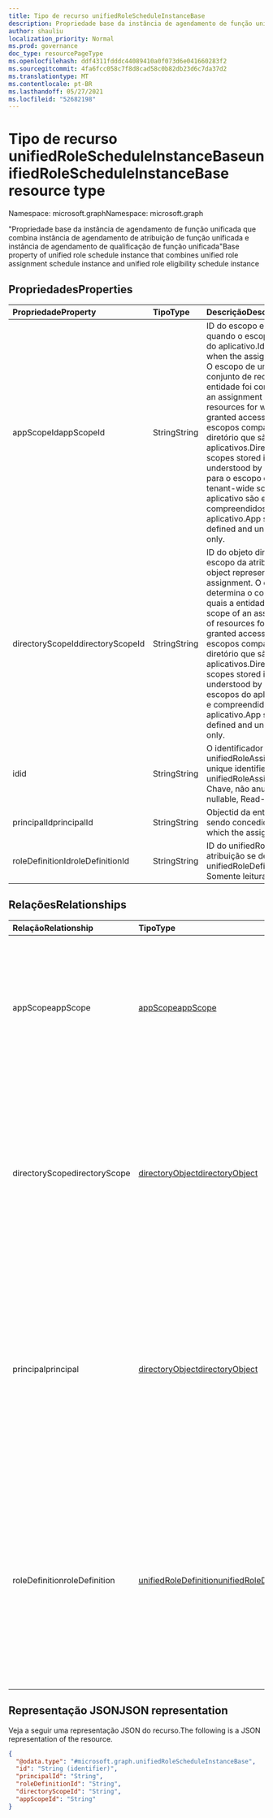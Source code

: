 ```yaml
---
title: Tipo de recurso unifiedRoleScheduleInstanceBase
description: Propriedade base da instância de agendamento de função unificada que combina instância de agendamento de atribuição de função unificada e instância de agendamento de qualificação de função unificada
author: shauliu
localization_priority: Normal
ms.prod: governance
doc_type: resourcePageType
ms.openlocfilehash: ddf4311fdddc44089410a0f073d6e041660283f2
ms.sourcegitcommit: 4fa6fcc058c7f8d8cad58c0b82db23d6c7da37d2
ms.translationtype: MT
ms.contentlocale: pt-BR
ms.lasthandoff: 05/27/2021
ms.locfileid: "52682198"
---
```

# <a name="unifiedrolescheduleinstancebase-resource-type"></a><span data-ttu-id="d01b6-103">Tipo de recurso unifiedRoleScheduleInstanceBase</span><span class="sxs-lookup"><span data-stu-id="d01b6-103">unifiedRoleScheduleInstanceBase resource type</span></span>

<span data-ttu-id="d01b6-104">Namespace: microsoft.graph</span><span class="sxs-lookup"><span data-stu-id="d01b6-104">Namespace: microsoft.graph</span></span>

<span data-ttu-id="d01b6-105">"Propriedade base da instância de agendamento de função unificada que combina instância de agendamento de atribuição de função unificada e instância de agendamento de qualificação de função unificada</span><span class="sxs-lookup"><span data-stu-id="d01b6-105">"Base property of unified role schedule instance that combines unified role assignment schedule instance and unified role eligibility schedule instance</span></span>

## <a name="properties"></a><span data-ttu-id="d01b6-106">Propriedades</span><span class="sxs-lookup"><span data-stu-id="d01b6-106">Properties</span></span>
|<span data-ttu-id="d01b6-107">Propriedade</span><span class="sxs-lookup"><span data-stu-id="d01b6-107">Property</span></span>|<span data-ttu-id="d01b6-108">Tipo</span><span class="sxs-lookup"><span data-stu-id="d01b6-108">Type</span></span>|<span data-ttu-id="d01b6-109">Descrição</span><span class="sxs-lookup"><span data-stu-id="d01b6-109">Description</span></span>|
|:---|:---|:---|
|<span data-ttu-id="d01b6-110">appScopeId</span><span class="sxs-lookup"><span data-stu-id="d01b6-110">appScopeId</span></span>|<span data-ttu-id="d01b6-111">String</span><span class="sxs-lookup"><span data-stu-id="d01b6-111">String</span></span>|<span data-ttu-id="d01b6-112">ID do escopo específico do aplicativo quando o escopo de atribuição é específico do aplicativo.</span><span class="sxs-lookup"><span data-stu-id="d01b6-112">Id of the app specific scope when the assignment scope is app specific.</span></span> <span data-ttu-id="d01b6-113">O escopo de uma atribuição determina o conjunto de recursos para os quais a entidade foi concedida acesso.</span><span class="sxs-lookup"><span data-stu-id="d01b6-113">The scope of an assignment determines the set of resources for which the principal has been granted access.</span></span> <span data-ttu-id="d01b6-114">Os escopos de diretório são escopos compartilhados armazenados no diretório que são compreendidos por vários aplicativos.</span><span class="sxs-lookup"><span data-stu-id="d01b6-114">Directory scopes are shared scopes stored in the directory that are understood by multiple applications.</span></span> <span data-ttu-id="d01b6-115">Use "/" para o escopo de todo o locatário.</span><span class="sxs-lookup"><span data-stu-id="d01b6-115">Use "/" for tenant-wide scope.</span></span> <span data-ttu-id="d01b6-116">Os escopos do aplicativo são escopos definidos e compreendidos somente por esse aplicativo.</span><span class="sxs-lookup"><span data-stu-id="d01b6-116">App scopes are scopes that are defined and understood by this application only.</span></span>|
|<span data-ttu-id="d01b6-117">directoryScopeId</span><span class="sxs-lookup"><span data-stu-id="d01b6-117">directoryScopeId</span></span>|<span data-ttu-id="d01b6-118">String</span><span class="sxs-lookup"><span data-stu-id="d01b6-118">String</span></span>|<span data-ttu-id="d01b6-119">ID do objeto directory que representa o escopo da atribuição.</span><span class="sxs-lookup"><span data-stu-id="d01b6-119">Id of the directory object representing the scope of the assignment.</span></span> <span data-ttu-id="d01b6-120">O escopo de uma atribuição determina o conjunto de recursos para os quais a entidade foi concedida acesso.</span><span class="sxs-lookup"><span data-stu-id="d01b6-120">The scope of an assignment determines the set of resources for which the principal has been granted access.</span></span> <span data-ttu-id="d01b6-121">Os escopos de diretório são escopos compartilhados armazenados no diretório que são compreendidos por vários aplicativos.</span><span class="sxs-lookup"><span data-stu-id="d01b6-121">Directory scopes are shared scopes stored in the directory that are understood by multiple applications.</span></span> <span data-ttu-id="d01b6-122">Os escopos do aplicativo são escopos definidos e compreendidos somente por esse aplicativo.</span><span class="sxs-lookup"><span data-stu-id="d01b6-122">App scopes are scopes that are defined and understood by this application only.</span></span>|
|<span data-ttu-id="d01b6-123">id</span><span class="sxs-lookup"><span data-stu-id="d01b6-123">id</span></span>|<span data-ttu-id="d01b6-124">String</span><span class="sxs-lookup"><span data-stu-id="d01b6-124">String</span></span>|<span data-ttu-id="d01b6-125">O identificador exclusivo para unifiedRoleAssignmentScheduleInstance.</span><span class="sxs-lookup"><span data-stu-id="d01b6-125">The unique identifier for the unifiedRoleAssignmentScheduleInstance.</span></span> <span data-ttu-id="d01b6-126">Chave, não anulada, somente leitura.</span><span class="sxs-lookup"><span data-stu-id="d01b6-126">Key, not nullable, Read-only.</span></span>|
|<span data-ttu-id="d01b6-127">principalId</span><span class="sxs-lookup"><span data-stu-id="d01b6-127">principalId</span></span>|<span data-ttu-id="d01b6-128">String</span><span class="sxs-lookup"><span data-stu-id="d01b6-128">String</span></span>|<span data-ttu-id="d01b6-129">Objectid da entidade à qual a atribuição está sendo concedida.</span><span class="sxs-lookup"><span data-stu-id="d01b6-129">Objectid of the principal to which the assignment is being granted to.</span></span>|
|<span data-ttu-id="d01b6-130">roleDefinitionId</span><span class="sxs-lookup"><span data-stu-id="d01b6-130">roleDefinitionId</span></span>|<span data-ttu-id="d01b6-131">String</span><span class="sxs-lookup"><span data-stu-id="d01b6-131">String</span></span>|<span data-ttu-id="d01b6-132">ID do unifiedRoleDefinition para o que a atribuição se destina.</span><span class="sxs-lookup"><span data-stu-id="d01b6-132">ID of the unifiedRoleDefinition the assignment is for.</span></span> <span data-ttu-id="d01b6-133">Somente leitura.</span><span class="sxs-lookup"><span data-stu-id="d01b6-133">Read only.</span></span>|

## <a name="relationships"></a><span data-ttu-id="d01b6-134">Relações</span><span class="sxs-lookup"><span data-stu-id="d01b6-134">Relationships</span></span>
|<span data-ttu-id="d01b6-135">Relação</span><span class="sxs-lookup"><span data-stu-id="d01b6-135">Relationship</span></span>|<span data-ttu-id="d01b6-136">Tipo</span><span class="sxs-lookup"><span data-stu-id="d01b6-136">Type</span></span>|<span data-ttu-id="d01b6-137">Descrição</span><span class="sxs-lookup"><span data-stu-id="d01b6-137">Description</span></span>|
|:---|:---|:---|
|<span data-ttu-id="d01b6-138">appScope</span><span class="sxs-lookup"><span data-stu-id="d01b6-138">appScope</span></span>|[<span data-ttu-id="d01b6-139">appScope</span><span class="sxs-lookup"><span data-stu-id="d01b6-139">appScope</span></span>](../resources/appscope.md)|<span data-ttu-id="d01b6-140">Propriedade somente leitura com detalhes do escopo específico do aplicativo quando o escopo de atribuição é específico do aplicativo.</span><span class="sxs-lookup"><span data-stu-id="d01b6-140">Read-only property with details of the app specific scope when the assignment scope is app specific.</span></span> <span data-ttu-id="d01b6-141">Entidade de contenção.</span><span class="sxs-lookup"><span data-stu-id="d01b6-141">Containment entity.</span></span> |
|<span data-ttu-id="d01b6-142">directoryScope</span><span class="sxs-lookup"><span data-stu-id="d01b6-142">directoryScope</span></span>|[<span data-ttu-id="d01b6-143">directoryObject</span><span class="sxs-lookup"><span data-stu-id="d01b6-143">directoryObject</span></span>](../resources/directoryobject.md)|<span data-ttu-id="d01b6-144">O objeto directory que é o escopo da atribuição.</span><span class="sxs-lookup"><span data-stu-id="d01b6-144">The directory object that is the scope of the assignment.</span></span> <span data-ttu-id="d01b6-145">Habilita a recuperação do objeto de diretório usando `$expand` ao mesmo tempo que obter a atribuição de função.</span><span class="sxs-lookup"><span data-stu-id="d01b6-145">Enables the retrieval of the directory object using `$expand` at the same time as getting the role assignment.</span></span> <span data-ttu-id="d01b6-146">Somente leitura.</span><span class="sxs-lookup"><span data-stu-id="d01b6-146">Read-only.</span></span>|
|<span data-ttu-id="d01b6-147">principal</span><span class="sxs-lookup"><span data-stu-id="d01b6-147">principal</span></span>|[<span data-ttu-id="d01b6-148">directoryObject</span><span class="sxs-lookup"><span data-stu-id="d01b6-148">directoryObject</span></span>](../resources/directoryobject.md)|<span data-ttu-id="d01b6-149">A entidade que está recebendo uma atribuição de função por meio da solicitação.</span><span class="sxs-lookup"><span data-stu-id="d01b6-149">The principal that is getting a role assignment through the request.</span></span> <span data-ttu-id="d01b6-150">Habilita a recuperação da entidade principal usando `$expand` ao mesmo tempo que obter a atribuição de função.</span><span class="sxs-lookup"><span data-stu-id="d01b6-150">Enables the retrieval of the principal using `$expand` at the same time as getting the role assignment.</span></span> <span data-ttu-id="d01b6-151">Somente leitura.</span><span class="sxs-lookup"><span data-stu-id="d01b6-151">Read-only.</span></span>|
|<span data-ttu-id="d01b6-152">roleDefinition</span><span class="sxs-lookup"><span data-stu-id="d01b6-152">roleDefinition</span></span>|[<span data-ttu-id="d01b6-153">unifiedRoleDefinition</span><span class="sxs-lookup"><span data-stu-id="d01b6-153">unifiedRoleDefinition</span></span>](../resources/unifiedroledefinition.md)|<span data-ttu-id="d01b6-154">A funçãoDefinition para a atribuição.</span><span class="sxs-lookup"><span data-stu-id="d01b6-154">The roleDefinition for the assignment.</span></span> <span data-ttu-id="d01b6-155">Habilita a recuperação da definição de função usando `$expand` ao mesmo tempo que obter a atribuição de função.</span><span class="sxs-lookup"><span data-stu-id="d01b6-155">Enables the retrieval of the role definition using `$expand` at the same time as getting the role assignment.</span></span> <span data-ttu-id="d01b6-156">O roleDefinition.Id é expandido automaticamente.</span><span class="sxs-lookup"><span data-stu-id="d01b6-156">The roleDefinition.Id is automatically expanded.</span></span>|

## <a name="json-representation"></a><span data-ttu-id="d01b6-157">Representação JSON</span><span class="sxs-lookup"><span data-stu-id="d01b6-157">JSON representation</span></span>
<span data-ttu-id="d01b6-158">Veja a seguir uma representação JSON do recurso.</span><span class="sxs-lookup"><span data-stu-id="d01b6-158">The following is a JSON representation of the resource.</span></span>
<!-- {
  "blockType": "resource",
  "keyProperty": "id",
  "@odata.type": "microsoft.graph.unifiedRoleScheduleInstanceBase",
  "openType": false
}
-->
``` json
{
  "@odata.type": "#microsoft.graph.unifiedRoleScheduleInstanceBase",
  "id": "String (identifier)",
  "principalId": "String",
  "roleDefinitionId": "String",
  "directoryScopeId": "String",
  "appScopeId": "String"
}
```
